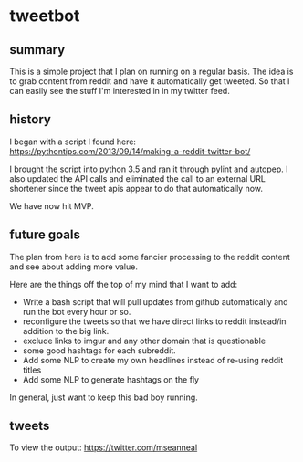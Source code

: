 # tweetbot

## summary
This is a simple project that I plan on running on a regular basis.  The idea is to grab content from reddit and have it automatically get tweeted.   So that I can easily see the stuff I'm interested in in my twitter feed.   

## history
I began with a script I found here: https://pythontips.com/2013/09/14/making-a-reddit-twitter-bot/

I brought the script into python 3.5 and ran it through pylint and autopep.  I also updated the API calls and eliminated the call to an external URL shortener since the tweet apis appear to do that automatically now.   

We have now hit MVP.   

## future goals 
The plan from here is to add some fancier processing to the reddit content and see about adding more value.

Here are the things off the top of my mind that I want to add: 
* Write a bash script that will pull updates from github automatically and run the bot every hour or so.  
* reconfigure the tweets so that we have direct links to reddit instead/in addition to the big link.   
* exclude links to imgur and any other domain that is questionable 
* some good hashtags for each subreddit.    
* Add some NLP to create my own headlines instead of re-using reddit titles 
* Add some NLP to generate hashtags on the fly 

In general, just want to keep this bad boy running.   

## tweets 
To view the output: https://twitter.com/mseanneal

